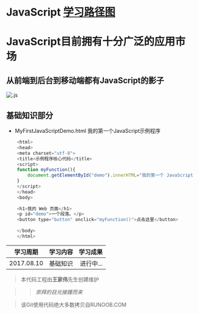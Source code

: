 # JavaScript [学习路径图](http://www.runoob.com/js/js-tutorial.html)

JavaScript目前拥有十分广泛的应用市场
=================================
从前端到后台到移动端都有JavaScript的影子
-------------------------------------

![.js](https://timgsa.baidu.com/timg?image&quality=80&size=b9999_10000&sec=1502362556655&di=75e8e85c7a65c2ab4c0c449788678409&imgtype=0&src=http%3A%2F%2Fs5.51cto.com%2Fwyfs02%2FM02%2F8C%2FC0%2FwKioL1h3KO2wDLl_AADTxc8C9A8345.jpg)


## 基础知识部分
* MyFirstJavaScriptDemo.html 我的第一个JavaScript示例程序<!DOCTYPE html>
```JavaScript
	<html>
	<head>
	<meta charset="utf-8"> 
	<title>示例程序核心代码</title> 
	<script>
	function myFunction(){
		document.getElementById("demo").innerHTML="我的第一个 JavaScript 函数";
	}
	</script>
	</head>
	<body>
	
	<h1>我的 Web 页面</h1>
	<p id="demo">一个段落。</p>
	<button type="button" onclick="myFunction()">点击这里</button>
	
	</body>
	</html>
```




|学习周期|学习内容|学习成果|
|-|:-:|-:|
|2017.08.10|基础知识|进行中...|
 
> 本代码工程由**王家伟**先生创建维护

>> *崇拜的目光接踵而来*

> 该Git使用代码绝大多数拷贝自RUNOOB.COM
